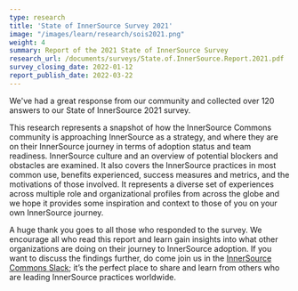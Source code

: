 ```yaml
---
type: research
title: 'State of InnerSource Survey 2021'
image: "/images/learn/research/sois2021.png"
weight: 4
summary: Report of the 2021 State of InnerSource Survey
research_url: /documents/surveys/State.of.InnerSource.Report.2021.pdf
survey_closing_date: 2022-01-12
report_publish_date: 2022-03-22
---
```


We've had a great response from our community and collected over 120 answers to our State of InnerSource 2021 survey. 

This research represents a snapshot of how the InnerSource Commons community is approaching
InnerSource as a strategy, and where they are on their InnerSource journey in terms of adoption
status and team readiness. InnerSource culture and an overview of potential blockers and obstacles
are examined. It also covers the InnerSource practices in most common use, benefits experienced,
success measures and metrics, and the motivations of those involved. It represents a diverse set of
experiences across multiple role and organizational profiles from across the globe and we hope it
provides some inspiration and context to those of you on your own InnerSource journey.

A huge thank you goes to all those who responded to the survey. We encourage all who read this
report and learn gain insights into what other organizations are doing on their journey to
InnerSource adoption. If you want to discuss the findings further, do come join us in the
[InnerSource Commons Slack](http://localhost:1313/slack); it’s the perfect place to share and learn
from others who are leading InnerSource practices worldwide.




